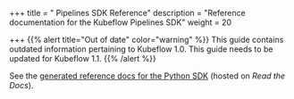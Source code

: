 +++
title = " Pipelines SDK Reference"
description = "Reference documentation for the Kubeflow Pipelines SDK"
weight = 20
                    
+++
{{% alert title="Out of date" color="warning" %}}
This guide contains outdated information pertaining to Kubeflow 1.0. This guide
needs to be updated for Kubeflow 1.1.
{{% /alert %}}

See the [generated reference docs for the Python 
SDK](https://kubeflow-pipelines.readthedocs.io/en/latest/) (hosted on 
*Read the Docs*).